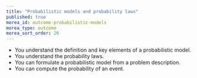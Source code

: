 ```yaml
---
title: "Probabilistic models and probability laws"
published: true
morea_id: outcome-probabilistic-models
morea_type: outcome
morea_sort_order: 20
---
```


  * You understand the definition and key elements of a probabilistic model.
  * You understand the probability laws.
  * You can formulate a probabilistic model from a problem description.
  * You can compute the probability of an event.
